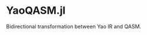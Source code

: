 

<!-- [![Build Status](https://travis-ci.com/thautwarm/YaoQASM.jl.svg?branch=master)](https://travis-ci.com/thautwarm/YaoQASM.jl) -->
# YaoQASM.jl
Bidirectional transformation between Yao IR and QASM.
